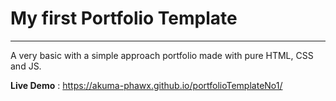# My first Portfolio Template

---

A very basic with a simple approach portfolio made with pure HTML, CSS and JS.

**Live Demo** : https://akuma-phawx.github.io/portfolioTemplateNo1/
